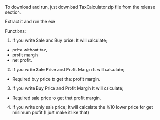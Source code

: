 To download and run, just download TaxCalculator.zip file from the release section. 

Extract it and run the exe

Functions: 

1. If you write Sale and Buy price:
  It will calculate;
  - price without tax,
  - profit margin
  - net profit.
2. If you write Sale Price and Profit Margin
  It will calculate;
  - Required buy price to get that profit margin.
3. If you write Buy Price and Profit Margin
  It will calculate;
  - Required sale price to get that profit margin.
4. If you write only sale price;
  It will calculate the %10 lower price for get minimum profit (I just make it like that)
